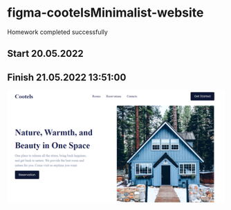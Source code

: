 # figma-cootelsMinimalist-website
 Homework completed successfully

 ## Start 20.05.2022

## Finish 21.05.2022 13:51:00

![image](./website.png)